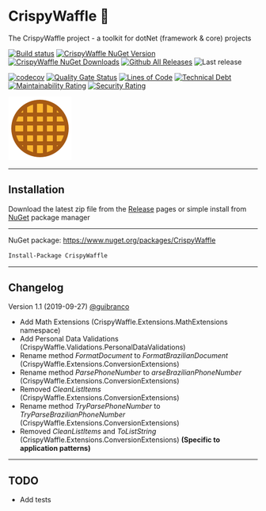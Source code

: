 # CrispyWaffle 🧇
The CrispyWaffle project - a toolkit for dotNet (framework & core) projects

[![Build status](https://ci.appveyor.com/api/projects/status/dr93gad0na076ng3?svg=true)](https://ci.appveyor.com/project/guibranco/crispywaffle)
[![CrispyWaffle NuGet Version](https://img.shields.io/nuget/v/CrispyWaffle.svg?style=flat)](https://www.nuget.org/packages/CrispyWaffle/)
[![CrispyWaffle NuGet Downloads](https://img.shields.io/nuget/dt/CrispyWaffle.svg?style=flat)](https://www.nuget.org/packages/CrispyWaffle/)
[![Github All Releases](https://img.shields.io/github/downloads/guibranco/CrispyWaffle/total.svg?style=flat)](https://github.com/guibranco/CrispyWaffle)
![Last release](https://img.shields.io/github/release-date/guibranco/crispywaffle.svg?style=flat)

[![codecov](https://codecov.io/gh/guibranco/crispywaffle/branch/master/graph/badge.svg)](https://codecov.io/gh/guibranco/crispywaffle)
[![Quality Gate Status](https://sonarcloud.io/api/project_badges/measure?project=guibranco_CrispyWaffle&metric=alert_status)](https://sonarcloud.io/dashboard?id=guibranco_CrispyWaffle)
[![Lines of Code](https://sonarcloud.io/api/project_badges/measure?project=guibranco_CrispyWaffle&metric=ncloc)](https://sonarcloud.io/dashboard?id=guibranco_CrispyWaffle)
[![Technical Debt](https://sonarcloud.io/api/project_badges/measure?project=guibranco_CrispyWaffle&metric=sqale_index)](https://sonarcloud.io/dashboard?id=guibranco_CrispyWaffle)
[![Maintainability Rating](https://sonarcloud.io/api/project_badges/measure?project=guibranco_CrispyWaffle&metric=sqale_rating)](https://sonarcloud.io/dashboard?id=guibranco_CrispyWaffle)
[![Security Rating](https://sonarcloud.io/api/project_badges/measure?project=guibranco_CrispyWaffle&metric=security_rating)](https://sonarcloud.io/dashboard?id=guibranco_CrispyWaffle)

![Crispy Waffle log](https://raw.githubusercontent.com/guibranco/CrispyWaffle/master/logo.png)

---

## Installation

Download the latest zip file from the [Release](https://github.com/GuiBranco/CrispyWaffle/releases) pages or simple install from [NuGet](https://www.nuget.org/packages/CrispyWaffle) package manager

---

NuGet package: https://www.nuget.org/packages/CrispyWaffle

```ps
Install-Package CrispyWaffle
```
---

## Changelog

Version 1.1 (2019-09-27) [@guibranco](https://github.com/guibranco)
- Add Math Extensions (CrispyWaffle.Extensions.MathExtensions namespace)
- Add Personal Data Validations (CrispyWaffle.Validations.PersonalDataValidations)
- Rename method *FormatDocument* to *FormatBrazilianDocument* (CrispyWaffle.Extensions.ConversionExtensions)
- Rename method *ParsePhoneNumber* to *arseBrazilianPhoneNumber* (CrispyWaffle.Extensions.ConversionExtensions)
- Removed *CleanListItems* (CrispyWaffle.Extensions.ConversionExtensions)
- Rename method *TryParsePhoneNumber* to *TryParseBrazilianPhoneNumber* (CrispyWaffle.Extensions.ConversionExtensions)
- Removed *CleanListItems* and *ToListString* (CrispyWaffle.Extensions.ConversionExtensions) **(Specific to application patterns)**

---

## TODO

- Add tests
